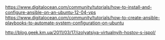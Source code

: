 
https://www.digitalocean.com/community/tutorials/how-to-install-and-configure-ansible-on-an-ubuntu-12-04-vps
https://www.digitalocean.com/community/tutorials/how-to-create-ansible-playbooks-to-automate-system-configuration-on-ubuntu

http://blog.geek.km.ua/2011/03/17/izolyatsiya-virtualnyih-hostov-s-ispol/
